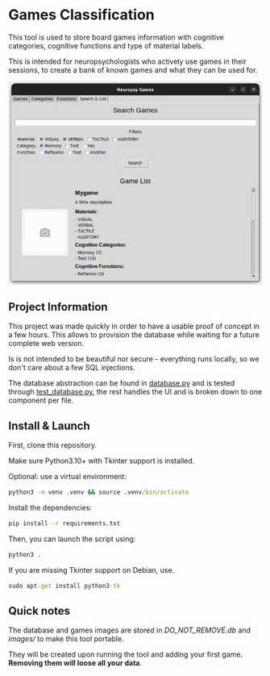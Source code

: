 # Games Classification

This tool is used to store board games information with cognitive categories, cognitive functions and type of material labels.

This is intended for neuropsychologists who actively use games in their sessions, to create a bank of known games and what they can be used for.

![Screenshot](assets/screenshot.png "Search Screenshot")

## Project Information

This project was made quickly in order to have a usable proof of concept in a few hours. This allows to provision the database while waiting for a future complete web version.

Is is not intended to be beautiful nor secure - everything runs locally, so we don't care about a few SQL injections.

The database abstraction can be found in [database.py](database.py) and is tested through [test_database.py](test_database.py), the rest handles the UI and is broken down to one component per file.

## Install & Launch

First, clone this repository.

Make sure Python3.10+ with Tkinter support is installed.

Optional: use a virtual environment:

```cmd
python3 -m venv .venv && source .venv/bin/activate
```

Install the dependencies:

```cmd
pip install -r requirements.txt
```

Then, you can launch the script using:

```cmd
python3 .
```

If you are missing Tkinter support on Debian, use.

```cmd
sudo apt-get install python3-tk 
```

## Quick notes

The database and games images are stored in *DO_NOT_REMOVE.db* and *images/* to make this tool portable.

They will be created upon running the tool and adding your first game. **Removing them will loose all your data**.
